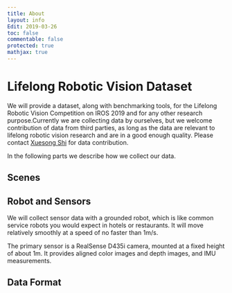 ```yaml
---
title: About
layout: info
Edit: 2019-03-26
toc: false
commentable: false
protected: true
mathjax: true
---
```

# Lifelong Robotic Vision Dataset

We will provide a dataset, along with benchmarking tools, for the Lifelong Robotic Vision Competition on IROS 2019 and for any other research purpose.Currently we are collecting data by ourselves, but we welcome contribution of data from third parties, as long as the data are relevant to lifelong robotic vision research and are in a good enough quality. Please contact [Xuesong Shi](mailto:xuesong.shi@intel.com) for data contribution.

In the following parts we describe how we collect our data.

## Scenes


## Robot and Sensors

We will collect sensor data with a grounded robot, which is like common service robots you would expect in hotels or restaurants. It will move relatively smoothly at a speed of no faster than 1m/s.

The primary sensor is a RealSense D435i camera, mounted at a fixed height of about 1m. It provides aligned color images and depth images, and IMU measurements.

## Data Format


